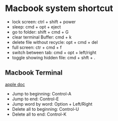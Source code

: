 # Macbook system shortcut

- lock screen: ctrl + shift + power
- sleep: cmd + opt + eject
- go to folder: shift + cmd + G
- clear terminal Buffer: cmd + k
- delete file without recycle: opt + cmd + del
- full screen: ctr + cmd + f
- switch between tab: cmd + opt + left/right
- toggle showing hidden file: cmd + shft + .

## Macbook Terminal

[apple doc](https://support.apple.com/guide/terminal/keyboard-shortcuts-trmlshtcts/mac)

- Jump to beginning: Control-A
- Jump to end: Control-E
- Jump word by word: Option + Left/Right
- Delete all to beginning: Control-U
- Delete all to end: Control-K
